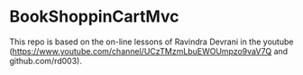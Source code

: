 # BookShoppinCartMvc
This repo is based on the on-line lessons of Ravindra Devrani in the youtube (https://www.youtube.com/channel/UCzTMzmLbuEWOUmpzo9vaV7Q and github.com/rd003).
